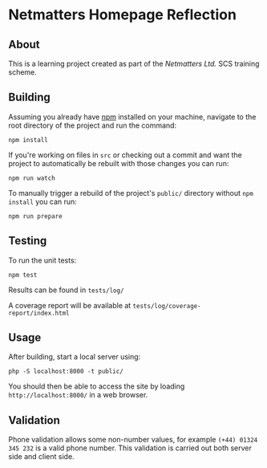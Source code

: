 # Netmatters Homepage Reflection

## About
This is a learning project created as part of the *Netmatters Ltd.* SCS training scheme.

## Building
Assuming you already have [npm](https://www.npmjs.com/get-npm) installed on your machine, navigate to the root directory of the project and run the command:
```
npm install
```

If you're working on files in `src` or checking out a commit and want the project to automatically be rebuilt with those changes you can run:
```
npm run watch
```

To manually trigger a rebuild of the project's `public/` directory without `npm install` you can run:
```
npm run prepare
```

## Testing
To run the unit tests:
```
npm test
```

Results can be found in `tests/log/`

A coverage report will be available at `tests/log/coverage-report/index.html`

## Usage
After building, start a local server using:
```
php -S localhost:8000 -t public/
```

You should then be able to access the site by loading `http://localhost:8000/` in a web browser.


## Validation
Phone validation allows some non-number values, for example `(+44) 01324 345 232` is a valid phone number. This validation is carried out both server side and client side.

